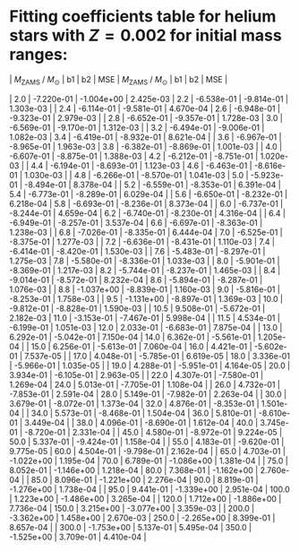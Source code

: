 # Fitting coefficients table for helium stars with  $Z=0.002$  for initial mass ranges: 

| $M_{\text{ZAMS}}$ / $M_{\odot}$  |  b1  | b2   | MSE  |   $M_{\text{ZAMS}}$ / $M_{\odot}$   |  b1 |  b2 |  MSE | 

| 2.0 |  -7.220e-01 |  -1.004e+00 |  2.425e-03 |  2.2 |  -6.538e-01 |  -9.814e-01 |  1.303e-03 | 
| 2.4 |  -6.114e-01 |  -9.581e-01 |  4.670e-04 |  2.6 |  -6.948e-01 |  -9.323e-01 |  2.979e-03 | 
| 2.8 |  -6.652e-01 |  -9.357e-01 |  1.728e-03 |  3.0 |  -6.569e-01 |  -9.170e-01 |  1.312e-03 | 
| 3.2 |  -6.494e-01 |  -9.006e-01 |  1.082e-03 |  3.4 |  -6.419e-01 |  -8.932e-01 |  8.621e-04 | 
| 3.6 |  -6.967e-01 |  -8.965e-01 |  1.963e-03 |  3.8 |  -6.382e-01 |  -8.869e-01 |  1.001e-03 | 
| 4.0 |  -6.607e-01 |  -8.875e-01 |  1.388e-03 |  4.2 |  -6.212e-01 |  -8.751e-01 |  1.020e-03 | 
| 4.4 |  -6.194e-01 |  -8.693e-01 |  1.123e-03 |  4.6 |  -6.463e-01 |  -8.616e-01 |  1.030e-03 | 
| 4.8 |  -6.266e-01 |  -8.570e-01 |  1.041e-03 |  5.0 |  -5.923e-01 |  -8.494e-01 |  8.378e-04 | 
| 5.2 |  -6.559e-01 |  -8.353e-01 |  6.391e-04 |  5.4 |  -6.773e-01 |  -8.289e-01 |  6.029e-04 | 
| 5.6 |  -6.650e-01 |  -8.232e-01 |  6.218e-04 |  5.8 |  -6.693e-01 |  -8.236e-01 |  8.373e-04 | 
| 6.0 |  -6.737e-01 |  -8.244e-01 |  4.659e-04 |  6.2 |  -6.740e-01 |  -8.230e-01 |  4.316e-04 | 
| 6.4 |  -6.949e-01 |  -8.257e-01 |  3.537e-04 |  6.6 |  -6.697e-01 |  -8.363e-01 |  1.238e-03 | 
| 6.8 |  -7.026e-01 |  -8.335e-01 |  6.444e-04 |  7.0 |  -6.525e-01 |  -8.375e-01 |  1.277e-03 | 
| 7.2 |  -6.636e-01 |  -8.431e-01 |  1.110e-03 |  7.4 |  -6.414e-01 |  -8.420e-01 |  1.530e-03 | 
| 7.6 |  -5.483e-01 |  -8.297e-01 |  1.275e-03 |  7.8 |  -5.580e-01 |  -8.336e-01 |  1.033e-03 | 
| 8.0 |  -5.901e-01 |  -8.369e-01 |  1.217e-03 |  8.2 |  -5.744e-01 |  -8.237e-01 |  1.465e-03 | 
| 8.4 |  -9.014e-01 |  -8.572e-01 |  8.232e-04 |  8.6 |  -5.894e-01 |  -8.287e-01 |  1.076e-03 | 
| 8.8 |  -1.037e+00 |  -8.839e-01 |  1.160e-03 |  9.0 |  -5.816e-01 |  -8.253e-01 |  1.758e-03 | 
| 9.5 |  -1.131e+00 |  -8.897e-01 |  1.369e-03 |  10.0 |  -9.812e-01 |  -8.828e-01 |  1.590e-03 | 
| 10.5 |  9.508e-01 |  -5.672e-01 |  2.182e-03 |  11.0 |  -3.153e-01 |  -7.467e-01 |  5.998e-04 | 
| 11.5 |  4.534e-01 |  -6.199e-01 |  1.051e-03 |  12.0 |  2.033e-01 |  -6.683e-01 |  7.875e-04 | 
| 13.0 |  6.292e-01 |  -5.042e-01 |  7.150e-04 |  14.0 |  6.362e-01 |  -5.561e-01 |  1.205e-04 | 
| 15.0 |  6.256e-01 |  -5.613e-01 |  7.060e-04 |  16.0 |  4.421e-01 |  -5.602e-01 |  7.537e-05 | 
| 17.0 |  4.048e-01 |  -5.785e-01 |  6.619e-05 |  18.0 |  3.336e-01 |  -5.966e-01 |  1.035e-05 | 
| 19.0 |  4.288e-01 |  -5.951e-01 |  4.164e-05 |  20.0 |  3.934e-01 |  -6.105e-01 |  2.963e-05 | 
| 22.0 |  4.307e-01 |  -7.580e-01 |  1.269e-04 |  24.0 |  5.013e-01 |  -7.705e-01 |  1.108e-04 | 
| 26.0 |  4.732e-01 |  -7.853e-01 |  2.591e-04 |  28.0 |  5.149e-01 |  -7.982e-01 |  2.263e-04 | 
| 30.0 |  3.679e-01 |  -8.072e-01 |  1.373e-04 |  32.0 |  4.876e-01 |  -8.353e-01 |  1.501e-04 | 
| 34.0 |  5.573e-01 |  -8.468e-01 |  1.504e-04 |  36.0 |  5.810e-01 |  -8.610e-01 |  3.449e-04 | 
| 38.0 |  4.096e-01 |  -8.690e-01 |  1.612e-04 |  40.0 |  3.745e-01 |  -8.720e-01 |  2.331e-04 | 
| 45.0 |  4.580e-01 |  -8.972e-01 |  9.224e-05 |  50.0 |  5.337e-01 |  -9.424e-01 |  1.158e-04 | 
| 55.0 |  4.183e-01 |  -9.620e-01 |  9.775e-05 |  60.0 |  4.504e-01 |  -9.798e-01 |  2.162e-04 | 
| 65.0 |  4.703e-01 |  -1.022e+00 |  1.195e-04 |  70.0 |  6.789e-01 |  -1.086e+00 |  1.381e-04 | 
| 75.0 |  8.052e-01 |  -1.146e+00 |  1.218e-04 |  80.0 |  7.368e-01 |  -1.162e+00 |  2.760e-04 | 
| 85.0 |  8.096e-01 |  -1.221e+00 |  2.276e-04 |  90.0 |  8.819e-01 |  -1.276e+00 |  1.738e-04 | 
| 95.0 |  9.441e-01 |  -1.339e+00 |  2.951e-04 |  100.0 |  1.223e+00 |  -1.486e+00 |  3.265e-04 | 
| 120.0 |  1.712e+00 |  -1.886e+00 |  7.736e-04 |  150.0 |  3.215e+00 |  -3.077e+00 |  3.359e-03 | 
| 200.0 |  -3.362e+00 |  1.458e+00 |  2.670e-03 |  250.0 |  -2.265e+00 |  8.399e-01 |  8.657e-04 | 
| 300.0 |  -1.753e+00 |  5.137e-01 |  5.495e-04 |  350.0 |  -1.525e+00 |  3.709e-01 |  4.410e-04 | 
